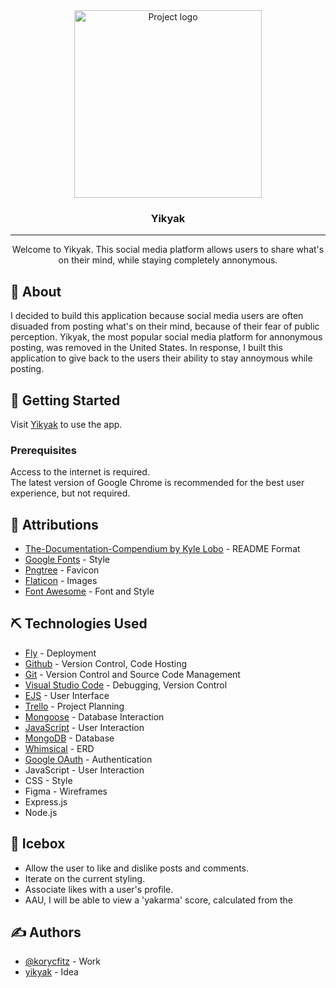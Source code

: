 <div align="center">
 <img height=300px src="/assets/yik-yak.png" alt="Project logo"></a>
</div>

<h3 align="center">Yikyak</h3>

---

<p align="center"> Welcome to Yikyak. This social media platform allows users to share what's on their mind, while staying completely annonymous.
</p>

## 🧐 About

I decided to build this application because social media users are often disuaded from posting what's on their mind, because of their fear of public perception. Yikyak, the most popular social media platform for annonymous posting, was removed in the United States. In response, I built this application to give back to the users their ability to stay annoymous while posting.

## 🏁 Getting Started

Visit <a href="https://annonymous.fly.dev/">Yikyak</a> to use the app.

### Prerequisites

Access to the internet is required.<br>
The latest version of Google Chrome is recommended for the best user experience, but not required.

## 🎈 Attributions

- [The-Documentation-Compendium by Kyle Lobo](https://github.com/kylelobo/The-Documentation-Compendium) - README Format
- [Google Fonts](https://fonts.google.com/) - Style
- [Pngtree](https://pngtree.com/so/ox-logo) - Favicon
- [Flaticon](https://www.flaticon.com) - Images
- [Font Awesome](Fonthttps://fontawesome.com/) - Font and Style

## ⛏️ Technologies Used

- [Fly](https://fly.io/) - Deployment
- [Github](https://github.com/) - Version Control, Code Hosting
- [Git](https://git-scm.com/) - Version Control and Source Code Management
- [Visual Studio Code](https://code.visualstudio.com/) - Debugging, Version Control
- [EJS](https://code.visualstudio.com/) - User Interface
- [Trello](https://code.visualstudio.com/) - Project Planning
- [Mongoose](https://code.visualstudio.com/) - Database Interaction
- [JavaScript](https://code.visualstudio.com/) - User Interaction
- [MongoDB](https://code.visualstudio.com/) - Database
- [Whimsical](whimsical.com) - ERD
- [Google OAuth](https://developers.google.com/) - Authentication
- JavaScript - User Interaction
- CSS - Style
- Figma - Wireframes
- Express.js
- Node.js

## 🚀 Icebox

- Allow the user to like and dislike posts and comments.
- Iterate on the current styling.
- Associate likes with a user's profile.
- AAU, I will be able to view a 'yakarma' score, calculated from the 

## ✍️ Authors

- [@korycfitz](https://github.com/korycfitz) - Work
- [yikyak](https://yikyak.com/) - Idea